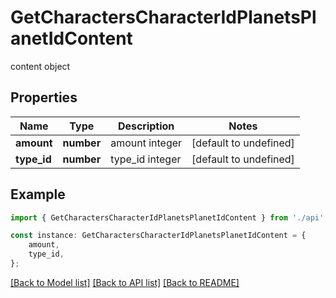 # GetCharactersCharacterIdPlanetsPlanetIdContent

content object

## Properties

Name | Type | Description | Notes
------------ | ------------- | ------------- | -------------
**amount** | **number** | amount integer | [default to undefined]
**type_id** | **number** | type_id integer | [default to undefined]

## Example

```typescript
import { GetCharactersCharacterIdPlanetsPlanetIdContent } from './api';

const instance: GetCharactersCharacterIdPlanetsPlanetIdContent = {
    amount,
    type_id,
};
```

[[Back to Model list]](../README.md#documentation-for-models) [[Back to API list]](../README.md#documentation-for-api-endpoints) [[Back to README]](../README.md)
